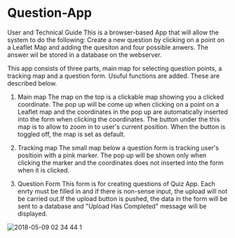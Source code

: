 # Question-App
User and Technical Guide
This is a browser-based App that will allow the system to do the following:
  Create a new question by clicking on a point on a Leaflet Map and adding the quesiton and four possible anwers. The answer wil be stored in a database on the webserver.
  
  This app consists of three parts, main map for selecting question points, a tracking map and a question form. Usuful functions are added. These are described below.
  
  1. Main map
    The map on the top is a clickable map showing you a clicked coordinate. The pop up will be come up when clicking on a point on a Leaflet map and the coordinates in the pop up are automatically inserted into the form when clicking the coordinates.
    The button under the this map is to allow to zoom in to user's current position. When the button is toggled off, the map is set as default. 
    
  2. Tracking map
    The small map below a question form is tracking user's positioin with a pink marker. The pop up will be shown only when clicking the marker and the coordinates does not inserted into the form when it is clicked.
    
  3. Question Form
    This form is for creating questions of Quiz App. Each enrty must be filled in and if there is non-sense input, the upload will not be carried out.If the upload button is pushed, the data in the form will be sent to a database and "Upload Has Completed" message will be displayed.
   
  
![2018-05-09 02 34 44 1](https://user-images.githubusercontent.com/35526637/39791530-0fac2238-5334-11e8-934a-2e52acad99c1.png)
